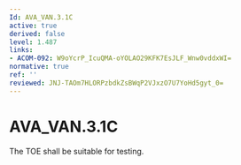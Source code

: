 ```yaml
---
Id: AVA_VAN.3.1C
active: true
derived: false
level: 1.487
links:
- ACOM-092: W9oYcrP_IcuQMA-oYOLAO29KFK7EsJLF_Wnw0vddxWI=
normative: true
ref: ''
reviewed: JNJ-TAOm7HLORPzbdkZsBWqP2VJxzO7U7YoHd5gyt_0=
---
```


# AVA_VAN.3.1C

The TOE shall be suitable for testing.
